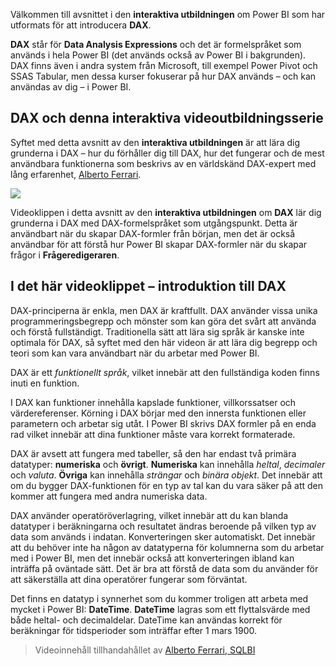 Välkommen till avsnittet i den **interaktiva utbildningen** om Power BI som har utformats för att introducera **DAX**.

**DAX** står för **Data Analysis Expressions** och det är formelspråket som används i hela Power BI (det används också av Power BI i bakgrunden). DAX finns även i andra system från Microsoft, till exempel Power Pivot och SSAS Tabular, men dessa kurser fokuserar på hur DAX används – och kan användas av dig – i Power BI.

## <a name="dax-and-this-guided-learning-video-series"></a>DAX och denna interaktiva videoutbildningsserie
Syftet med detta avsnitt av den **interaktiva utbildningen** är att lära dig grunderna i DAX – hur du förhåller dig till DAX, hur det fungerar och de mest användbara funktionerna som beskrivs av en världskänd DAX-expert med lång erfarenhet, [ Alberto Ferrari](http://www.sqlbi.com/learning-dax/?utm_source=powerbi&utm_medium=marketing&utm_campaign=after-summit).

![](media/7-1-intro-to-dax/intro_dax_6_alberto_ferrari.png)

Videoklippen i detta avsnitt av den **interaktiva utbildningen** om **DAX** lär dig grunderna i DAX med DAX-formelspråket som utgångspunkt. Detta är användbart när du skapar DAX-formler från början, men det är också användbar för att förstå hur Power BI skapar DAX-formler när du skapar frågor i **Frågeredigeraren**.

## <a name="in-this-video---introduction-to-dax"></a>I det här videoklippet – introduktion till DAX
DAX-principerna är enkla, men DAX är kraftfullt. DAX använder vissa unika programmeringsbegrepp och mönster som kan göra det svårt att använda och förstå fullständigt. Traditionella sätt att lära sig språk är kanske inte optimala för DAX, så syftet med den här videon är att lära dig begrepp och teori som kan vara användbart när du arbetar med Power BI.

DAX är ett *funktionellt språk*, vilket innebär att den fullständiga koden finns inuti en funktion.

I DAX kan funktioner innehålla kapslade funktioner, villkorssatser och värdereferenser. Körning i DAX börjar med den innersta funktionen eller parametern och arbetar sig utåt. I Power BI skrivs DAX formler på en enda rad vilket innebär att dina funktioner måste vara korrekt formaterade.

DAX är avsett att fungera med tabeller, så den har endast två primära datatyper: **numeriska** och **övrigt**. **Numeriska** kan innehålla *heltal*, *decimaler* och *valuta*. **Övriga** kan innehålla *strängar* och *binära objekt*. Det innebär att om du bygger DAX-funktionen för en typ av tal kan du vara säker på att den kommer att fungera med andra numeriska data.

DAX använder operatöröverlagring, vilket innebär att du kan blanda datatyper i beräkningarna och resultatet ändras beroende på vilken typ av data som används i indatan. Konverteringen sker automatiskt. Det innebär att du behöver inte ha någon av datatyperna för kolumnerna som du arbetar med i Power BI, men det innebär också att konverteringen ibland kan inträffa på oväntade sätt. Det är bra att förstå de data som du använder för att säkerställa att dina operatörer fungerar som förväntat.

Det finns en datatyp i synnerhet som du kommer troligen att arbeta med mycket i Power BI: **DateTime**. **DateTime** lagras som ett flyttalsvärde med både heltal- och decimaldelar. DateTime kan användas korrekt för beräkningar för tidsperioder som inträffar efter 1 mars 1900.

> Videoinnehåll tillhandahållet av [Alberto Ferrari, SQLBI](http://www.sqlbi.com/learning-dax/?utm_source=powerbi&utm_medium=marketing&utm_campaign=after-summit)
> 
> 

